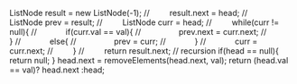 ListNode result = new ListNode(-1);
//         result.next = head;
//         ListNode prev = result;
//         ListNode curr = head;
//         while(curr != null){
//             if(curr.val == val){
//                 prev.next = curr.next;
//             }
//             else{
//                 prev = curr;
//             }
//             curr = curr.next;
//         }
//         return result.next;
// recursion
if(head == null){
return null;
}
head.next = removeElements(head.next, val);
return (head.val == val)? head.next :head;